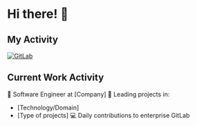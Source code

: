 # Hi there! 👋

## My Activity
[![GitLab](https://img.shields.io/badge/GitLab-Activity-FC6D26?logo=gitlab)](https://gitlab.esynergy.lv/atorstens)
## Current Work Activity
🏢 Software Engineer at [Company]
🚀 Leading projects in:
   - [Technology/Domain]
   - [Type of projects]
💻 Daily contributions to enterprise GitLab
